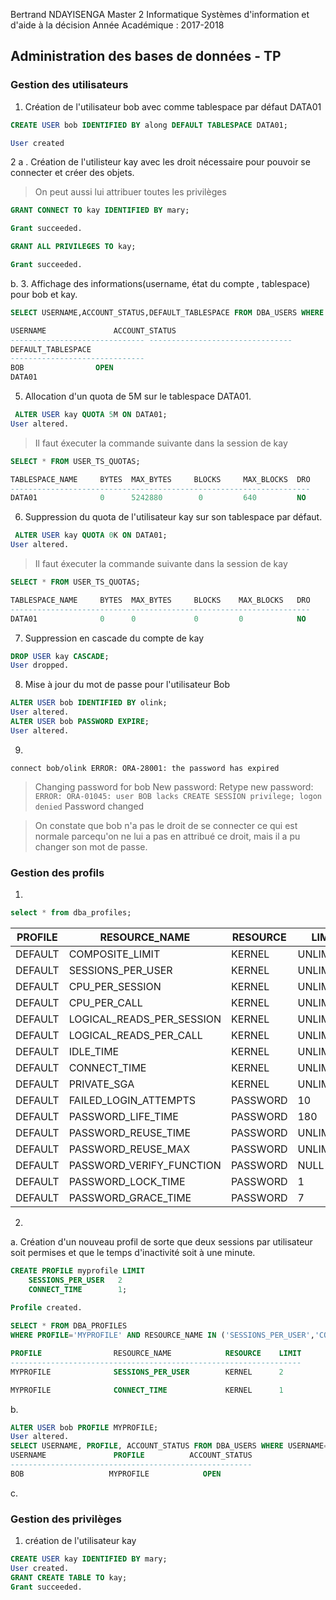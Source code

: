 Bertrand NDAYISENGA
Master 2 Informatique
Systèmes d'information et d'aide à la décision
Année Académique : 2017-2018

## Administration des bases de données - TP

### Gestion des utilisateurs

1. Création de l'utilisateur bob avec comme tablespace par défaut DATA01
```SQL
CREATE USER bob IDENTIFIED BY along DEFAULT TABLESPACE DATA01;

User created
```

2 
a . Création de l'utilisteur kay avec les droit nécessaire pour pouvoir se connecter et créer des objets.

> On peut aussi lui attribuer toutes les privilèges

```SQL
GRANT CONNECT TO kay IDENTIFIED BY mary;

Grant succeeded.

GRANT ALL PRIVILEGES TO kay;

Grant succeeded.
```
b. 
3. Affichage des informations(username, état du compte , tablespace) pour bob et kay.

```SQL
SELECT USERNAME,ACCOUNT_STATUS,DEFAULT_TABLESPACE FROM DBA_USERS WHERE USERNAME='BOB';

USERNAME		       ACCOUNT_STATUS
------------------------------ --------------------------------
DEFAULT_TABLESPACE
------------------------------
BOB			       OPEN
DATA01
```

5. Allocation d'un quota de 5M sur le tablespace DATA01.
```SQL
 ALTER USER kay QUOTA 5M ON DATA01;
User altered.
```
> Il faut éxecuter la commande suivante dans la session de kay

```SQL
SELECT * FROM USER_TS_QUOTAS;

TABLESPACE_NAME 	BYTES  MAX_BYTES	 BLOCKS     MAX_BLOCKS  DRO
-------------------------------------------------------------------
DATA01			    0      5242880	      0         640         NO
```

6. Suppression du quota de l'utilisateur kay sur son tablespace par défaut.

```SQL
 ALTER USER kay QUOTA 0K ON DATA01;
User altered.
```
> Il faut éxecuter la commande suivante dans la session de kay

```SQL
SELECT * FROM USER_TS_QUOTAS;

TABLESPACE_NAME 	BYTES  MAX_BYTES	 BLOCKS    MAX_BLOCKS   DRO
-------------------------------------------------------------------
DATA01			    0      0	         0         0            NO

```

7. Suppression en cascade du compte de kay
```SQL
DROP USER kay CASCADE;
User dropped.
```

8. Mise à jour du mot de passe pour l'utilisateur Bob
```sql
ALTER USER bob IDENTIFIED BY olink;
User altered.
ALTER USER bob PASSWORD EXPIRE;
User altered.
```
9.
`connect bob/olink
ERROR:
ORA-28001: the password has expired`

>Changing password for bob
New password: 
Retype new password: 
`ERROR:
ORA-01045: user BOB lacks CREATE SESSION privilege; logon denied`
Password changed

> On constate que bob n'a pas le droit de se connecter ce qui est normale parcequ'on ne lui a pas en attribué ce droit, mais il a pu changer son mot de passe.

### Gestion des profils

1. 
```SQL
select * from dba_profiles;
```
PROFILE | RESOURCE_NAME | RESOURCE | LIMIT
------- | ------------- | -------- | -----
DEFAULT | COMPOSITE_LIMIT | KERNEL | UNLIMITED
DEFAULT | SESSIONS_PER_USER | KERNEL | UNLIMITED
DEFAULT | CPU_PER_SESSION | KERNEL | UNLIMITED
DEFAULT | CPU_PER_CALL | KERNEL | UNLIMITED
DEFAULT | LOGICAL_READS_PER_SESSION | KERNEL | UNLIMITED
DEFAULT | LOGICAL_READS_PER_CALL | KERNEL | UNLIMITED
DEFAULT | IDLE_TIME | KERNEL | UNLIMITED
DEFAULT | CONNECT_TIME | KERNEL | UNLIMITED
DEFAULT | PRIVATE_SGA | KERNEL | UNLIMITED
DEFAULT | FAILED_LOGIN_ATTEMPTS | PASSWORD | 10
DEFAULT | PASSWORD_LIFE_TIME | PASSWORD | 180
DEFAULT | PASSWORD_REUSE_TIME | PASSWORD | UNLIMITED
DEFAULT | PASSWORD_REUSE_MAX | PASSWORD | UNLIMITED
DEFAULT | PASSWORD_VERIFY_FUNCTION | PASSWORD | NULL
DEFAULT | PASSWORD_LOCK_TIME | PASSWORD | 1
DEFAULT | PASSWORD_GRACE_TIME | PASSWORD | 7



2. 
a. Création d'un nouveau profil de sorte que deux sessions par utilisateur soit permises et que le temps d'inactivité soit à une minute.

```SQL
CREATE PROFILE myprofile LIMIT
	SESSIONS_PER_USER	2
	CONNECT_TIME 		1;  
	
Profile created.
```
```SQL
SELECT * FROM DBA_PROFILES
WHERE PROFILE='MYPROFILE' AND RESOURCE_NAME IN ('SESSIONS_PER_USER','CONNECT_TIME');  

PROFILE 		       RESOURCE_NAME			RESOURCE    LIMIT
-----------------------------------------------------------------
MYPROFILE		       SESSIONS_PER_USER		KERNEL      2

MYPROFILE		       CONNECT_TIME			    KERNEL      1
````

b.

```SQL
ALTER USER bob PROFILE MYPROFILE;
User altered.
SELECT USERNAME, PROFILE, ACCOUNT_STATUS FROM DBA_USERS WHERE USERNAME='BOB';
USERNAME		       PROFILE          ACCOUNT_STATUS
------------------------------------------------------
BOB			          MYPROFILE            OPEN
```

c.

### Gestion des privilèges

1. création de l'utilisateur kay
```SQL
CREATE USER kay IDENTIFIED BY mary;
User created.
GRANT CREATE TABLE TO kay;
Grant succeeded.
```